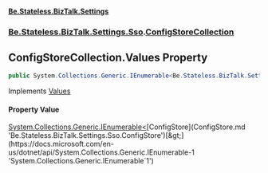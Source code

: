 #### [Be.Stateless.BizTalk.Settings](README.md 'README')
### [Be.Stateless.BizTalk.Settings.Sso](Be.Stateless.BizTalk.Settings.Sso.md 'Be.Stateless.BizTalk.Settings.Sso').[ConfigStoreCollection](ConfigStoreCollection.md 'Be.Stateless.BizTalk.Settings.Sso.ConfigStoreCollection')

## ConfigStoreCollection.Values Property

```csharp
public System.Collections.Generic.IEnumerable<Be.Stateless.BizTalk.Settings.Sso.ConfigStore> Values { get; }
```

Implements [Values](https://docs.microsoft.com/en-us/dotnet/api/System.Collections.Generic.IReadOnlyDictionary-2.Values 'System.Collections.Generic.IReadOnlyDictionary`2.Values')

#### Property Value
[System.Collections.Generic.IEnumerable&lt;](https://docs.microsoft.com/en-us/dotnet/api/System.Collections.Generic.IEnumerable-1 'System.Collections.Generic.IEnumerable`1')[ConfigStore](ConfigStore.md 'Be.Stateless.BizTalk.Settings.Sso.ConfigStore')[&gt;](https://docs.microsoft.com/en-us/dotnet/api/System.Collections.Generic.IEnumerable-1 'System.Collections.Generic.IEnumerable`1')